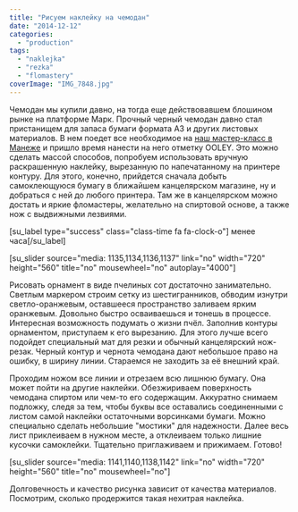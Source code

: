 ```yaml
---
title: "Рисуем наклейку на чемодан"
date: "2014-12-12"
categories: 
  - "production"
tags: 
  - "naklejka"
  - "rezka"
  - "flomastery"
coverImage: "IMG_7848.jpg"
---
```


Чемодан мы купили давно, на тогда еще действовавшем блошином рынке на платформе Марк. Прочный черный чемодан давно стал пристанищем для запаса бумаги формата А3 и других листовых материалов. В нем поедет все необходимое на [наш мастер-класс в Манеже](http://ooley.ru/events/sh-em-mini-koshel-ki-na-urbanisticheskom-forume/ "Шьем мини-кошельки на урбанистическом форуме") и пришло время нанести на него отметку OOLEY. Это можно сделать массой способов, попробуем использовать вручную раскрашенную наклейку, вырезанную по напечатанному на принтере контуру. Для этого, конечно, прийдется сначала добыть самоклеющуюся бумагу в ближайшем канцелярском магазине, ну и добраться с ней до любого принтера. Там же в канцелярском можно достать и яркие фломастеры, желательно на спиртовой основе, а также нож с выдвижными лезвиями.

\[su\_label type="success" class="class-time fa fa-clock-o"\] менее часа\[/su\_label\]

\[su\_slider source="media: 1135,1134,1136,1137" link="no" width="720" height="560" title="no" mousewheel="no" autoplay="4000"\]

Рисовать орнамент в виде пчелиных сот достаточно занимательно. Светлым маркером строим сетку из шестигранников, обводим изнутри светло-оранжевым, оставшееся пространство заливаем ярким оранжевым. Довольно быстро осваиваешься и тонешь в процессе. Интересная возможность подумать о жизни пчёл. Заполнив контуры орнаментом, приступаем к его вырезанию. Для этого лучше всего подойдет специальный мат для резки и обычный канцелярский нож-резак. Черный контур и чернота чемодана дают небольшое право на ошибку, в ширину линии. Стараемся не заходить за её внешний край.

Проходим ножом все линии и отрезаем всю лишнюю бумагу. Она может пойти на другие наклейки. Обезжириваем поверхность чемодана спиртом или чем-то его содержащим. Аккуратно снимаем подложку, следя за тем, чтобы буквы все оставались соединенными с листом самой наклейки остаточными ворсинками бумаги. Можно специально сделать небольшие "мостики" для надежности. Далее весь лист приклеиваем в нужном месте, а отклеиваем только лишние кусочки самоклейки. Тщательно приглаживаем и прижимаем. Готово!

\[su\_slider source="media: 1141,1140,1138,1142" link="no" width="720" height="560" title="no" mousewheel="no"\]

Долговечность и качество рисунка зависит от качества материалов. Посмотрим, сколько продержится такая нехитрая наклейка.
